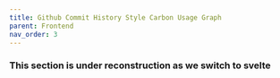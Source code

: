 ```yaml
---
title: Github Commit History Style Carbon Usage Graph
parent: Frontend
nav_order: 3
---
```


### This section is under reconstruction as we switch to svelte